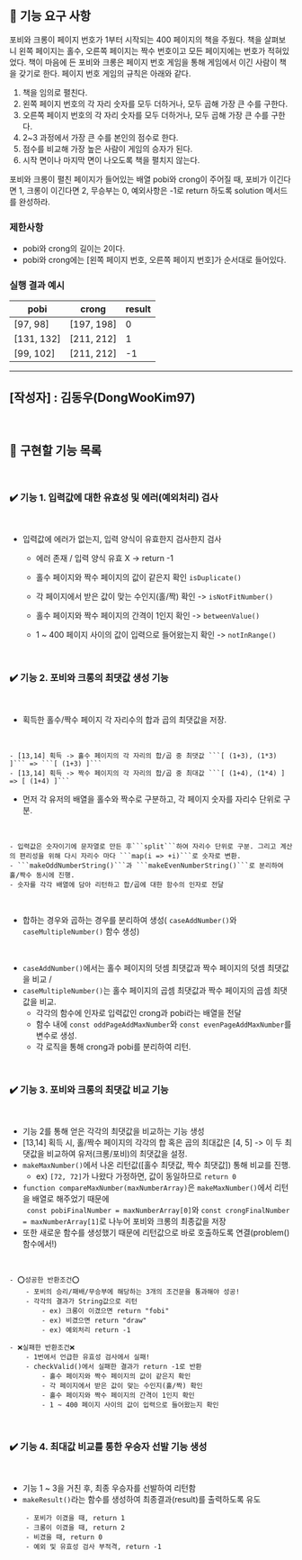 ## 🚀 기능 요구 사항

포비와 크롱이 페이지 번호가 1부터 시작되는 400 페이지의 책을 주웠다. 책을 살펴보니 왼쪽 페이지는 홀수, 오른쪽 페이지는 짝수 번호이고 모든 페이지에는 번호가 적혀있었다. 책이 마음에 든 포비와 크롱은 페이지 번호 게임을 통해 게임에서 이긴 사람이 책을 갖기로 한다. 페이지 번호 게임의 규칙은 아래와 같다.

1. 책을 임의로 펼친다.
2. 왼쪽 페이지 번호의 각 자리 숫자를 모두 더하거나, 모두 곱해 가장 큰 수를 구한다.
3. 오른쪽 페이지 번호의 각 자리 숫자를 모두 더하거나, 모두 곱해 가장 큰 수를 구한다.
4. 2~3 과정에서 가장 큰 수를 본인의 점수로 한다.
5. 점수를 비교해 가장 높은 사람이 게임의 승자가 된다.
6. 시작 면이나 마지막 면이 나오도록 책을 펼치지 않는다.

포비와 크롱이 펼친 페이지가 들어있는 배열 pobi와 crong이 주어질 때, 포비가 이긴다면 1, 크롱이 이긴다면 2, 무승부는 0, 예외사항은 -1로 return 하도록 solution 메서드를 완성하라.

### 제한사항

- pobi와 crong의 길이는 2이다.
- pobi와 crong에는 [왼쪽 페이지 번호, 오른쪽 페이지 번호]가 순서대로 들어있다.

### 실행 결과 예시

| pobi       | crong      | result |
| ---------- | ---------- | ------ |
| [97, 98]   | [197, 198] | 0      |
| [131, 132] | [211, 212] | 1      |
| [99, 102]  | [211, 212] | -1     |

------------------------------
## [작성자] : 김동우(DongWooKim97)
</br> 

## 📝 구현할 기능 목록
</br> 

### ✔️ 기능 1. 입력값에 대한 유효성 및 에러(예외처리) 검사
<br>

  - 입력값에 에러가 없는지, 입력 양식이 유효한지 검사한지 검사 
	-	에러 존재 / 입력 양식 유효 X -> return -1

	  - 홀수 페이지와 짝수 페이지의 값이 같은지 확인 ```isDuplicate()```<br>

	  - 각 페이지에서 받은 값이 맞는 수인지(홀/짝) 확인 -> ```isNotFitNumber()```<br>

	  - 홀수 페이지와 짝수 페이지의 간격이 1인지 확인 -> ```betweenValue()```<br>

	  - 1 ~ 400 페이지 사이의 값이 입력으로 들어왔는지 확인 -> ```notInRange()```<br>

    
</br>
	

### ✔️ 기능 2. 포비와 크롱의 최댓값 생성 기능
<br>

- 획득한 홀수/짝수 페이지 각 자리수의 합과 곱의 최댓값을 저장.
<br>

    - [13,14] 획득 -> 홀수 페이지의 각 자리의 합/곱 중 최댓값 ```[ (1+3), (1*3) ]``` => ```[ (1+3) ]```
    - [13,14] 획득 -> 짝수 페이지의 각 자리의 합/곱 중 최대값 ```[ (1+4), (1*4) ] => [ (1+4) ]```

- 먼저 각 유저의 배열을 홀수와 짝수로 구분하고, 각 페이지 숫자를 자리수 단위로 구분.
<br>

	- 입력값은 숫자이기에 문자열로 만든 후```split```하여 자리수 단위로 구분. 그리고 계산의 편리성을 위해 다시 자리수 마다 ```map(i => +i)```로 숫자로 변환.
	- ```makeOddNumberString()```과 ```makeEvenNumberString()```로 분리하여 홀/짝수 동시에 진행.
	- 숫자를 각각 배열에 담아 리턴하고 합/곱에 대한 함수의 인자로 전달

<br>

	
- 합하는 경우와 곱하는 경우를 분리하여 생성( ```caseAddNumber()```와 ```caseMultipleNumber()``` 함수 생성)
<br>

  - ```caseAddNumber()```에서는 홀수 페이지의 덧셈 최댓값과 짝수 페이지의 덧셈 최댓값을 비교 /
  - ```caseMultipleNumber()```는 홀수 페이지의 곱셈 최댓값과 짝수 페이지의 곱셈 최댓값을 비교.
    - 각각의 함수에 인자로 입력값인 crong과 pobi라는 배열을 전달 
    - 함수 내에 ```const oddPageAddMaxNumber```와 ```const evenPageAddMaxNumber```를 변수로 생성.
    - 각 로직을 통해 crong과 pobi를 분리하여 리턴.

<br>


### ✔️ 기능 3. 포비와 크롱의 최댓값 비교 기능
<br>

- 기능 2를 통해 얻은 각각의 최댓값을 비교하는 기능 생성
- [13,14] 획득 시, 홀/짝수 페이지의 각각의 합 혹은 곱의 최대값은 [4, 5] -> 이 두 최댓값을 비교하여 유저(크롱/포비)의 최댓값을 설정. 
- ```makeMaxNumber()```에서 나온 리턴값([홀수 최댓값, 짝수 최댓값]) 통해 비교를 진행.
	- ex) ```[72, 72]```가 나왔다 가정하면, 값이 동일하므로 ```return 0```
- ```function compareMaxNumber(maxNumberArray)```은 ```makeMaxNumber()```에서 리턴을 배열로 해주었기 때문에 </br> 
	``` const pobiFinalNumber = maxNumberArray[0]```와 ```const crongFinalNumber = maxNumberArray[1]```로 나누어 포비와 크롱의 최종값을 저장
- 또한 새로운 함수를 생성했기 때문에 리턴값으로 바로 호출하도록 연결(problem()함수에서!)
<br>

```
- ⭕성공한 반환조건⭕
	- 포비의 승리/패배/무승부에 해당하는 3개의 조건문을 통과해야 성공!
	- 각각의 결과가 String값으로 리턴
		- ex) 크롱이 이겼으면 return "fobi"
		- ex) 비겼으면 return "draw"
		- ex) 예외처리 return -1

- ❌실패한 반환조건❌
	- 1번에서 언급한 유효성 검사에서 실패! 
	- checkValid()에서 실패한 결과가 return -1로 반환
		- 홀수 페이지와 짝수 페이지의 값이 같은지 확인 
		- 각 페이지에서 받은 값이 맞는 수인지(홀/짝) 확인 
		- 홀수 페이지와 짝수 페이지의 간격이 1인지 확인
		- 1 ~ 400 페이지 사이의 값이 입력으로 들어왔는지 확인
```



</br>
	

### ✔️ 기능 4. 최대값 비교를 통한 우승자 선발 기능 생성
<br>

- 기능 1 ~ 3을 거친 후, 최종 우승자를 선발하여 리턴함
-	```makeResult()```라는 함수를 생성하여 최종결과(result)를 출력하도록 유도
```
	- 포비가 이겼을 때, return 1
	- 크롱이 이겼을 때, return 2
	- 비겼을 때, return 0
	- 예외 및 유효성 검사 부적격, return -1
```
